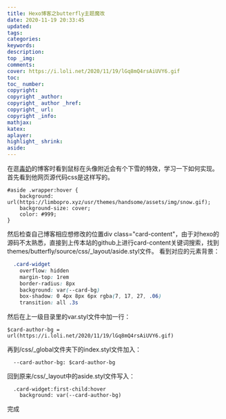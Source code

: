 ```yaml
---
title: Hexo博客之butterfly主题魔改
date: 2020-11-19 20:33:45
updated:
tags:
categories:
keywords:
description:
top _img:
comments:
cover: https://i.loli.net/2020/11/19/lGq8mQ4rsAiUVY6.gif
toc:
toc_ number:
copyright:
copyright _author:
copyright_ author _href:
copyright_ url:
copyright _info:
mathjax:
katex:
aplayer:
highlight_ shrink:
aside:
---
```

在逛[毒奶](https://limbopro.xyz/)的博客时看到鼠标在头像附近会有个下雪的特效，学习一下如何实现。
首先看到他网页源代码css是这样写的。
```styl
#aside .wrapper:hover {
	background: url(https://limbopro.xyz/usr/themes/handsome/assets/img/snow.gif);
	background-size: cover;
	color: #999;
}
```
然后检查自己博客相应想修改的位置div class="card-content"，由于对hexo的源码不太熟悉，直接到上传本站的github上进行card-content关键词搜索，找到themes/butterfly/source/css/_layout/aside.styl文件。
看到对应的元素背景：
```css
  .card-widget
    overflow: hidden
    margin-top: 1rem
    border-radius: 8px
    background: var(--card-bg)
    box-shadow: 0 4px 8px 6px rgba(7, 17, 27, .06)
    transition: all .3s
```
然后在上一级目录里的var.styl文件中加一行：
```styl
$card-author-bg = url(https://i.loli.net/2020/11/19/lGq8mQ4rsAiUVY6.gif)
```
再到/css/_global文件夹下的index.styl文件加入：
```sytl
  --card-author-bg: $card-author-bg
```
回到原来/css/_layout中的aside.styl文件写入：
```styl
  .card-widget:first-child:hover
    background: var(--card-author-bg)
```
完成